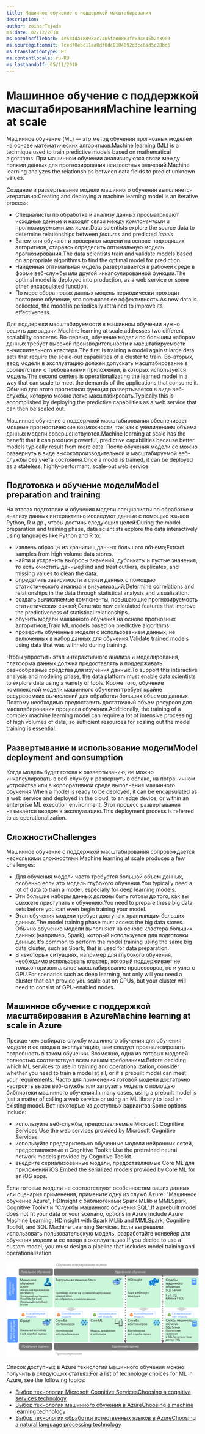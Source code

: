 ```yaml
---
title: Машинное обучение с поддержкой масштабирования
description: ''
author: zoinerTejada
ms:date: 02/12/2018
ms.openlocfilehash: 4e584da18893ac7405fa00863fe034e45b2e3903
ms.sourcegitcommit: 7ced70ebc11aa0df0dc0104092d3cc6ad5c28bd6
ms.translationtype: HT
ms.contentlocale: ru-RU
ms.lasthandoff: 05/11/2018
---
```

# <a name="machine-learning-at-scale"></a><span data-ttu-id="b1d51-102">Машинное обучение с поддержкой масштабирования</span><span class="sxs-lookup"><span data-stu-id="b1d51-102">Machine learning at scale</span></span>

<span data-ttu-id="b1d51-103">Машинное обучение (ML) — это метод обучения прогнозных моделей на основе математических алгоритмов.</span><span class="sxs-lookup"><span data-stu-id="b1d51-103">Machine learning (ML) is a technique used to train predictive models based on mathematical algorithms.</span></span> <span data-ttu-id="b1d51-104">При машинном обучении анализируются связи между полями данных для прогнозирования неизвестных значений.</span><span class="sxs-lookup"><span data-stu-id="b1d51-104">Machine learning analyzes the relationships between data fields to predict unknown values.</span></span>

<span data-ttu-id="b1d51-105">Создание и развертывание модели машинного обучения выполняется итеративно:</span><span class="sxs-lookup"><span data-stu-id="b1d51-105">Creating and deploying a machine learning model is an iterative process:</span></span>

* <span data-ttu-id="b1d51-106">Специалисты по обработке и анализу данных просматривают исходные данные и находят связи между *компонентами* и прогнозируемыми *метками*.</span><span class="sxs-lookup"><span data-stu-id="b1d51-106">Data scientists explore the source data to determine relationships between *features* and predicted *labels*.</span></span>
* <span data-ttu-id="b1d51-107">Затем они обучают и проверяют модели на основе подходящих алгоритмов, стараясь определить оптимальную модель прогнозирования.</span><span class="sxs-lookup"><span data-stu-id="b1d51-107">The data scientists train and validate models based on appropriate algorithms to find the optimal model for prediction.</span></span>
* <span data-ttu-id="b1d51-108">Найденная оптимальная модель развертывается в рабочей среде в форме веб-службы или другой инкапсулированной функции.</span><span class="sxs-lookup"><span data-stu-id="b1d51-108">The optimal model is deployed into production, as a web service or some other encapsulated function.</span></span>
* <span data-ttu-id="b1d51-109">По мере сбора новых данных модель периодически проходит повторное обучение, что повышает ее эффективность.</span><span class="sxs-lookup"><span data-stu-id="b1d51-109">As new data is collected, the model is periodically retrained to improve its effectiveness.</span></span>

<span data-ttu-id="b1d51-110">Для поддержки масштабируемости в машинном обучении нужно решить две задачи.</span><span class="sxs-lookup"><span data-stu-id="b1d51-110">Machine learning at scale addresses two different scalability concerns.</span></span> <span data-ttu-id="b1d51-111">Во-первых, обучение модели по большим наборам данных требует высокой производительности и масштабируемости вычислительного кластера.</span><span class="sxs-lookup"><span data-stu-id="b1d51-111">The first is training a model against large data sets that require the scale-out capabilities of a cluster to train.</span></span> <span data-ttu-id="b1d51-112">Во-вторых, ввод модели в эксплуатацию должен допускать масштабирование в соответствии с требованиями приложений, в которых используется модель.</span><span class="sxs-lookup"><span data-stu-id="b1d51-112">The second centers is operationalizating the learned model in a way that can scale to meet the demands of the applications that consume it.</span></span> <span data-ttu-id="b1d51-113">Обычно для этого прогнозная функция развертывается в виде веб-службы, которую можно легко масштабировать.</span><span class="sxs-lookup"><span data-stu-id="b1d51-113">Typically this is accomplished by deploying the predictive capabilities as a web service that can then be scaled out.</span></span>

<span data-ttu-id="b1d51-114">Машинное обучение с поддержкой масштабирования обеспечивает мощные прогностические возможности, так как с увеличением объема данных модели совершенствуются.</span><span class="sxs-lookup"><span data-stu-id="b1d51-114">Machine learning at scale has the benefit that it can produce powerful, predictive capabilities because better models typically result from more data.</span></span> <span data-ttu-id="b1d51-115">После обучения модели ее можно развернуть в виде высокопроизводительной и масштабируемой веб-службы без учета состояния.</span><span class="sxs-lookup"><span data-stu-id="b1d51-115">Once a model is trained, it can be deployed as a stateless, highly-performant, scale-out web service.</span></span> 

## <a name="model-preparation-and-training"></a><span data-ttu-id="b1d51-116">Подготовка и обучение модели</span><span class="sxs-lookup"><span data-stu-id="b1d51-116">Model preparation and training</span></span>

<span data-ttu-id="b1d51-117">На этапах подготовки и обучения модели специалисты по обработке и анализу данных интерактивно исследуют данные с помощью языков Python, R и др., чтобы достичь следующих целей:</span><span class="sxs-lookup"><span data-stu-id="b1d51-117">During the model preparation and training phase, data scientists explore the data interactively using languages like Python and R to:</span></span>

* <span data-ttu-id="b1d51-118">извлечь образцы из хранилищ данных большого объема;</span><span class="sxs-lookup"><span data-stu-id="b1d51-118">Extract samples from high volume data stores.</span></span>
* <span data-ttu-id="b1d51-119">найти и устранить выбросы значений, дубликаты и пустые значения, то есть очистить данные;</span><span class="sxs-lookup"><span data-stu-id="b1d51-119">Find and treat outliers, duplicates, and missing values to clean the data.</span></span>
* <span data-ttu-id="b1d51-120">определить зависимости и связи данных с помощью статистического анализа и визуализаций;</span><span class="sxs-lookup"><span data-stu-id="b1d51-120">Determine correlations and relationships in the data through statistical analysis and visualization.</span></span>
* <span data-ttu-id="b1d51-121">создать вычисляемые компоненты, повышающие прогнозируемость статистических связей;</span><span class="sxs-lookup"><span data-stu-id="b1d51-121">Generate new calculated features that improve the predictiveness of statistical relationships.</span></span>
* <span data-ttu-id="b1d51-122">обучить модели машинного обучения на основе прогнозных алгоритмов;</span><span class="sxs-lookup"><span data-stu-id="b1d51-122">Train ML models based on predictive algorithms.</span></span>
* <span data-ttu-id="b1d51-123">проверить обученные модели с использованием данных, не включенных в набор данных для обучения.</span><span class="sxs-lookup"><span data-stu-id="b1d51-123">Validate trained models using data that was withheld during training.</span></span>

<span data-ttu-id="b1d51-124">Чтобы упростить этап интерактивного анализа и моделирования, платформа данных должна предоставлять и поддерживать разнообразные средства для изучения данных.</span><span class="sxs-lookup"><span data-stu-id="b1d51-124">To support this interactive analysis and modeling phase, the data platform must enable data scientists to explore data using a variety of tools.</span></span> <span data-ttu-id="b1d51-125">Кроме того, обучение комплексной модели машинного обучения требует крайне ресурсоемких вычислений для обработки больших объемов данных. Поэтому необходимо предоставить достаточный объем ресурсов для масштабирования процесса обучения.</span><span class="sxs-lookup"><span data-stu-id="b1d51-125">Additionally, the training of a complex machine learning model can require a lot of intensive processing of high volumes of data, so sufficient resources for scaling out the model training is essential.</span></span>

## <a name="model-deployment-and-consumption"></a><span data-ttu-id="b1d51-126">Развертывание и использование модели</span><span class="sxs-lookup"><span data-stu-id="b1d51-126">Model deployment and consumption</span></span>

<span data-ttu-id="b1d51-127">Когда модель будет готова к развертыванию, ее можно инкапсулировать в веб-службу и развернуть в облаке, на пограничном устройстве или в корпоративной среде выполнения машинного обучения.</span><span class="sxs-lookup"><span data-stu-id="b1d51-127">When a model is ready to be deployed, it can be encapsulated as a web service and deployed in the cloud, to an edge device, or within an enterprise ML execution environment.</span></span> <span data-ttu-id="b1d51-128">Этот процесс развертывания называется вводом в эксплуатацию.</span><span class="sxs-lookup"><span data-stu-id="b1d51-128">This deployment process is referred to as operationalization.</span></span>

## <a name="challenges"></a><span data-ttu-id="b1d51-129">Сложности</span><span class="sxs-lookup"><span data-stu-id="b1d51-129">Challenges</span></span>

<span data-ttu-id="b1d51-130">Машинное обучение с поддержкой масштабирования сопровождается несколькими сложностями:</span><span class="sxs-lookup"><span data-stu-id="b1d51-130">Machine learning at scale produces a few challenges:</span></span>

- <span data-ttu-id="b1d51-131">Для обучения модели часто требуется большой объем данных, особенно если это модель глубокого обучения.</span><span class="sxs-lookup"><span data-stu-id="b1d51-131">You typically need a lot of data to train a model, especially for deep learning models.</span></span>
- <span data-ttu-id="b1d51-132">Эти большие наборы данных должны быть готовы до того, как вы сможете приступить к обучению.</span><span class="sxs-lookup"><span data-stu-id="b1d51-132">You need to prepare these big data sets before you can even begin training your model.</span></span>
- <span data-ttu-id="b1d51-133">Этап обучения модели требует доступа к хранилищам больших данных.</span><span class="sxs-lookup"><span data-stu-id="b1d51-133">The model training phase must access the big data stores.</span></span> <span data-ttu-id="b1d51-134">Обычно обучение модели выполняют на основе кластера больших данных (например, Spark), который используется для подготовки данных.</span><span class="sxs-lookup"><span data-stu-id="b1d51-134">It's common to perform the model training using the same big data cluster, such as Spark, that is used for data preparation.</span></span> 
- <span data-ttu-id="b1d51-135">В некоторых ситуациях, например для глубокого обучения, необходимо использовать кластер, который поддерживает не только горизонтальное масштабирование процессоров, но и узлы с GPU.</span><span class="sxs-lookup"><span data-stu-id="b1d51-135">For scenarios such as deep learning, not only will you need a cluster that can provide you scale out on CPUs, but your cluster will need to consist of GPU-enabled nodes.</span></span>

## <a name="machine-learning-at-scale-in-azure"></a><span data-ttu-id="b1d51-136">Машинное обучение с поддержкой масштабирования в Azure</span><span class="sxs-lookup"><span data-stu-id="b1d51-136">Machine learning at scale in Azure</span></span>

<span data-ttu-id="b1d51-137">Прежде чем выбирать службу машинного обучения для обучения модели и ее ввода в эксплуатацию, вам следует проанализировать потребность в таком обучении. Возможно, одна из готовых моделей полностью соответствует всем вашим требованиям.</span><span class="sxs-lookup"><span data-stu-id="b1d51-137">Before deciding which ML services to use in training and operationalization, consider whether you need to train a model at all, or if a prebuilt model can meet your requirements.</span></span> <span data-ttu-id="b1d51-138">Часто для применения готовой модели достаточно настроить вызов веб-службы или загрузить модель с помощью библиотеки машинного обучения.</span><span class="sxs-lookup"><span data-stu-id="b1d51-138">In many cases, using a prebuilt model is just a matter of calling a web service or using an ML library to load an existing model.</span></span> <span data-ttu-id="b1d51-139">Вот некоторые из доступных вариантов:</span><span class="sxs-lookup"><span data-stu-id="b1d51-139">Some options include:</span></span> 

- <span data-ttu-id="b1d51-140">используйте веб-службы, предоставляемые Microsoft Cognitive Services;</span><span class="sxs-lookup"><span data-stu-id="b1d51-140">Use the web services provided by Microsoft Cognitive Services.</span></span>
- <span data-ttu-id="b1d51-141">используйте предварительно обученные модели нейронных сетей, предоставляемые в Cognitive Toolkit;</span><span class="sxs-lookup"><span data-stu-id="b1d51-141">Use the pretrained neural network models provided by Cognitive Toolkit.</span></span>
- <span data-ttu-id="b1d51-142">внедрите сериализованные модели, предоставляемые Core ML для приложений iOS.</span><span class="sxs-lookup"><span data-stu-id="b1d51-142">Embed the serialized models provided by Core ML for an iOS apps.</span></span> 

<span data-ttu-id="b1d51-143">Если готовые модели не соответствуют особенностям ваших данных или сценария применения, примените одну из служб Azure: "Машинное обучение Azure", HDInsight с библиотеками Spark MLlib и MMLSpark, Cognitive Toolkit и "Службы машинного обучения SQL".</span><span class="sxs-lookup"><span data-stu-id="b1d51-143">If a prebuilt model does not fit your data or your scenario, options in Azure include Azure Machine Learning, HDInsight with Spark MLlib and MMLSpark, Cognitive Toolkit, and SQL Machine Learning Services.</span></span> <span data-ttu-id="b1d51-144">Если вы решили использовать пользовательскую модель, разработайте конвейер для обучения модели и ее ввода в эксплуатацию.</span><span class="sxs-lookup"><span data-stu-id="b1d51-144">If you decide to use a custom model, you must design a pipeline that includes model training and operationalization.</span></span> 

![Параметры модели в Azure](./images/machine-learning-model-training-and-deployment.png)

<span data-ttu-id="b1d51-146">Список доступных в Azure технологий машинного обучения можно получить в следующих статьях:</span><span class="sxs-lookup"><span data-stu-id="b1d51-146">For a list of technology choices for ML in Azure, see the following topics:</span></span>

- [<span data-ttu-id="b1d51-147">Выбор технологии Microsoft Cognitive Services</span><span class="sxs-lookup"><span data-stu-id="b1d51-147">Choosing a cognitive services technology</span></span>](../technology-choices/cognitive-services.md)
- [<span data-ttu-id="b1d51-148">Выбор технологии машинного обучения в Azure</span><span class="sxs-lookup"><span data-stu-id="b1d51-148">Choosing a machine learning technology</span></span>](../technology-choices/data-science-and-machine-learning.md)
- [<span data-ttu-id="b1d51-149">Выбор технологии обработки естественных языков в Azure</span><span class="sxs-lookup"><span data-stu-id="b1d51-149">Choosing a natural language processing technology</span></span>](../technology-choices/natural-language-processing.md)
